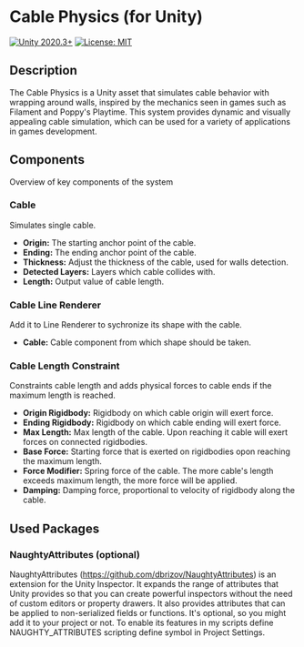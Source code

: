 # Cable Physics (for Unity)

[![Unity 2020.3+](https://img.shields.io/badge/unity-2020.3%2B-blue.svg)](https://unity3d.com/get-unity/download)
[![License: MIT](https://img.shields.io/badge/License-MIT-brightgreen.svg)](https://opensource.org/license/mit)

## Description
The Cable Physics is a Unity asset that simulates cable behavior with wrapping around walls, inspired by the mechanics seen in games such as Filament and Poppy's Playtime. This system provides dynamic and visually appealing cable simulation, which can be used for a variety of applications in games development.

## Components
Overview of key components of the system

### Cable
Simulates single cable. 
- **Origin:** The starting anchor point of the cable.
- **Ending:** The ending anchor point of the cable.
- **Thickness:** Adjust the thickness of the cable, used for walls detection.
- **Detected Layers:** Layers which cable collides with.
- **Length:** Output value of cable length.

### Cable Line Renderer
Add it to Line Renderer to sychronize its shape with the cable.
- **Cable:** Cable component from which shape should be taken.

### Cable Length Constraint
Constraints cable length and adds physical forces to cable ends if the maximum length is reached.
- **Origin Rigidbody:** Rigidbody on which cable origin will exert force.
- **Ending Rigidbody:** Rigidbody on which cable ending will exert force.
- **Max Length:** Max length of the cable. Upon reaching it cable will exert forces on connected rigidbodies. 
- **Base Force:** Starting force that is exerted on rigidbodies opon reaching the maximum length.
- **Force Modifier:** Spring force of the cable. The more cable's length exceeds maximum length, the more force will be applied.
- **Damping:** Damping force, proportional to velocity of rigidbody along the cable.

## Used Packages
### NaughtyAttributes (optional)
NaughtyAttributes (https://github.com/dbrizov/NaughtyAttributes) is an extension for the Unity Inspector.
It expands the range of attributes that Unity provides so that you can create powerful inspectors without the need of custom editors or property drawers. It also provides attributes that can be applied to non-serialized fields or functions.
It's optional, so you might add it to your project or not. To enable its features in my scripts define NAUGHTY_ATTRIBUTES scripting define symbol in Project Settings.
